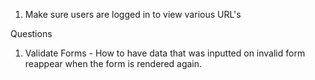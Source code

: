 1. Make sure users are logged in to view various URL's



Questions

1. Validate Forms - How to have data that was inputted on invalid form reappear when the form is rendered again.
